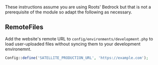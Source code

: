 These instructions assume you are using Roots' Bedrock but that is not a prerequisite of the module so
adapt the following as necessary.

## RemoteFiles

Add the website's remote URL to `config/environments/development.php` to load user-uploaded files without 
syncing them to your development environemnt.

```php
Config::define('SATELLITE_PRODUCTION_URL', 'https://example.com');
```

